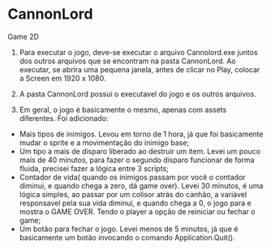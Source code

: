 # CannonLord
Game 2D

1. Para executar o jogo, deve-se executar o arquivo Cannolord.exe juntos dos outros arquivos que se encontram na pasta CannonLord. Ao executar, se abrira uma pequena janela, antes de clicar no Play, colocar a Screen em 1920 x 1080. 

2. A pasta CannonLord possui o executavel do jogo e os outros arquivos.

3. Em geral, o jogo é basicamente o mesmo, apenas com assets diferentes. Foi adicionado:
- Mais tipos de inimigos. Levou em torno de 1 hora, já que foi basicamente mudar o sprite e a movimentação do inimigo base;
- Um tipo a mais de disparo liberado ao destruir um item. Levei um pouco mais de 40 minutos,  para fazer o segundo disparo funcionar de forma fluida, precisei fazer a lógica entre 3 scripts;
- Contador de vida( quando os inimigos passam por você o contador diminui, e quando chega a zero, dá game over). Levei 30 minutos, é uma lógica simples, ao passar por um colisor atrás do canhão, a variável responsavel pela sua vida diminui, e quando chega a 0, o jogo para e mostra o GAME OVER. Tendo o player a opção de reiniciar ou fechar o game;
- Um botão para fechar o jogo. Levei menos de 5 minutos, já que é basicamente um botão invocando o comando Application.Quit().

